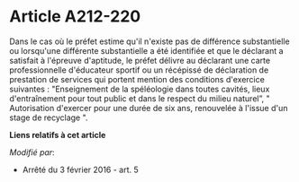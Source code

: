 # Article A212-220

Dans le cas où le préfet estime qu'il n'existe pas de différence substantielle ou lorsqu'une différente substantielle a été
identifiée et que le déclarant a satisfait à l'épreuve d'aptitude, le préfet délivre au déclarant une carte professionnelle
d'éducateur sportif ou un récépissé de déclaration de prestation de services qui portent mention des conditions d'exercice
suivantes : "Enseignement de la spéléologie dans toutes cavités, lieux d'entraînement pour tout public et dans le respect du
milieu naturel”, " Autorisation d'exercer pour une durée de six ans, renouvelée à l'issue d'un stage de recyclage ".

**Liens relatifs à cet article**

_Modifié par_:

  - Arrêté du 3 février 2016 - art. 5
